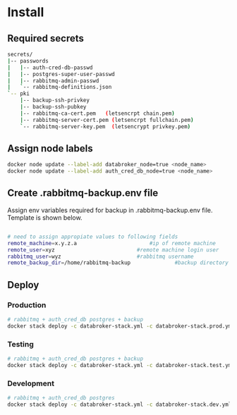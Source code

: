 # Install

## Required secrets

```sh
secrets/
|-- passwords
|   |-- auth-cred-db-passwd
|   |-- postgres-super-user-passwd
|   |-- rabbitmq-admin-passwd
|   `-- rabbitmq-definitions.json
`-- pki
    |-- backup-ssh-privkey 
    |-- backup-ssh-pubkey
    |-- rabbitmq-ca-cert.pem   (letsencrpt chain.pem)
    |-- rabbitmq-server-cert.pem (letsencrpt fullchain.pem)
    `-- rabbitmq-server-key.pem  (letsencrypt privkey.pem)
```
## Assign node labels

```sh
docker node update --label-add databroker_node=true <node_name>
docker node update --label-add auth_cred_db_node=true <node_name>
```
## Create .rabbitmq-backup.env file 
Assign env variables required for backup in .rabbitmq-backup.env file. Template
is shown below.

```sh

# need to assign appropiate values to following fields
remote_machine=x.y.z.a						 #ip of remote machine
remote_user=xyz							 #remote machine login user
rabbitmq_user=wyz						 #rabbitmq username
remote_backup_dir=/home/rabbitmq-backup				 #backup directory path in remote machine
```
## Deploy

### Production
```sh
# rabbitmq + auth_cred_db postgres + backup
docker stack deploy -c databroker-stack.yml -c databroker-stack.prod.yml  databroker
```
### Testing
```sh
# rabbitmq + auth_cred_db postgres + backup
docker stack deploy -c databroker-stack.yml -c databroker-stack.test.yml  databroker
```
### Development
```sh
# rabbitmq + auth_cred_db postgres
docker stack deploy -c databroker-stack.yml -c databroker-stack.dev.yml  databroker
```



